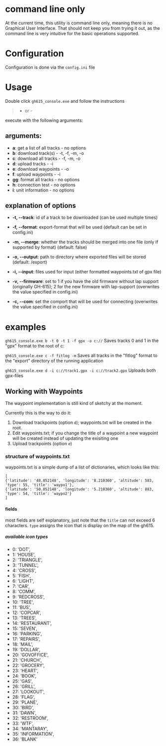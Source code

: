# command line only #

At the current time, this utility is command line only, meaning there is no Graphical User Interface. That should not keep you from trying it out, as the command line is very intuitive for the basic operations supported.

# Configuration #

Configuration is done via the `config.ini` file

# Usage #

Double click `gh615_console.exe` and follow the instructions

> - or -

execute with the following arguments:

## arguments: ##
  * **a**: get a list of all tracks - no options
  * **b**: download track(s) - -t, -f, -m, -o
  * **c**: download all tracks - -f, -m, -o
  * **d**: upload tracks - -i
  * **e**: download waypoints - -o
  * **f**: upload waypoints - -i
  * **gg**: format all tracks - no options
  * **h**: connection test - no options
  * **i**: unit information - no options

## explanation of options ##
  * **-t, --track**: id of a track to be downloaded (can be used multiple times)
  * **-f, --format**: export-format that will be used (default can be set in config.ini)
  * **-m, --merge**: whether the tracks should be merged into one file (only if supported by format) (default: false)
  * **-o, --output**: path to directory where exported files will be stored (default: /export)
  * **-i, --input**: files used for input (either formatted waypoints.txt of gpx file)

  * **-v, --firmware**: set to 1 if you have the old firmware without lap support (originally GH-615); 2 for the new firmware with lap-support  (overwrites the value specified in config.ini)
  * **-c, --com**: set the comport that will be used for connecting (overwrites the value specified in config.ini)

# examples #

`gh615_console.exe b -t 0 -t 1 -f gpx -o c://` Saves tracks 0 and 1 in the "gpx" format to the root of c:

`gh615_console.exe c -f fitlog -m` Saves all tracks in the "fitlog" format to the "export" directory of the running application

`gh615_console.exe d -i c://track1.gpx -i c://track2.gpx` Uploads both gpx-files


## Working with Waypoints ##
The waypoint implementation is still kind of sketchy at the moment.

Currently this is the way to do it:

  1. Download trackpoints (option `d`); waypoints.txt will be created in the root.
  1. Edit waypoints.txt; if you change the title of a waypoint a new waypoint will be created instead of updating the exisiting one
  1. Upload trackpoints (option `e`)

### structure of waypoints.txt ###
waypoints.txt is a simple dump of a list of dictionaries, which looks like this:

```
[
{'latitude': '48.052148', 'longitude': '8.210360', 'altitude': 583, 'type': 55, 'title': 'waypo1'},
{'latitude': '50.052148', 'longitude': '5.210360', 'altitude': 883, 'type': 54, 'title': 'waypo2'}
]
```

#### fields ####
most fields are self explanatory, just note that the `title` can not exceed 6 characters. `type` assigns the icon that is display on the map of the gh615.

##### available icon types #####

  * 0:  'DOT',
  * 1:  'HOUSE',
  * 2:  'TRIANGLE',
  * 3:  'TUNNEL',
  * 4:  'CROSS',
  * 5:  'FISH',
  * 6:  'LIGHT',
  * 7:  'CAR',
  * 8:  'COMM',
  * 9:  'REDCROSS',
  * 10: 'TREE',
  * 11: 'BUS',
  * 12: 'COPCAR',
  * 13: 'TREES',
  * 14: 'RESTAURANT',
  * 15: 'SEVEN',
  * 16: 'PARKING',
  * 17: 'REPAIRS',
  * 18: 'MAIL',
  * 19: 'DOLLAR',
  * 20: 'GOVOFFICE',
  * 21: 'CHURCH',
  * 22: 'GROCERY',
  * 23: 'HEART',
  * 24: 'BOOK',
  * 25: 'GAS',
  * 26: 'GRILL',
  * 27: 'LOOKOUT',
  * 28: 'FLAG',
  * 29: 'PLANE',
  * 30: 'BIRD',
  * 31: 'DAWN',
  * 32: 'RESTROOM',
  * 33: 'WTF',
  * 34: 'MANTARAY',
  * 35: 'INFORMATION',
  * 36: 'BLANK'